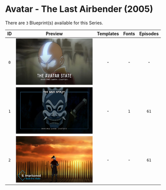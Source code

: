 # Avatar - The Last Airbender (2005)

There are `3` Blueprint(s) available for this Series.

| ID | Preview | Templates | Fonts | Episodes | 
| :---: | :---: | :---: | :---: | :---: |
| `0` | <img src="./0/preview.jpg" height="150"> | - | - | - |
| `1` | <img src="./1/preview0.jpg" height="150"> | - | `1` | `61` |
| `2` | <img src="./2/preview0.jpg" height="150"> | - | - | `61` |